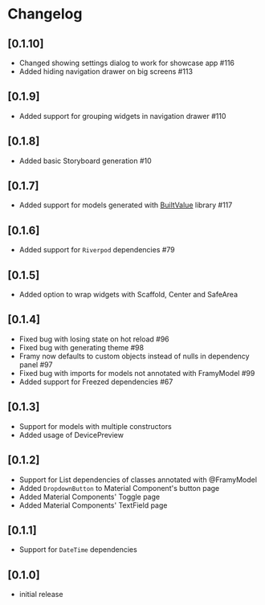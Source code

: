 # Changelog

## [0.1.10]

* Changed showing settings dialog to work for showcase app #116
* Added hiding navigation drawer on big screens #113

## [0.1.9]

* Added support for grouping widgets in navigation drawer #110

## [0.1.8]

* Added basic Storyboard generation #10

## [0.1.7]

* Added support for models generated with [BuiltValue](https://pub.dev/packages/built_value) library #117

## [0.1.6]

* Added support for `Riverpod` dependencies #79

## [0.1.5]

* Added option to wrap widgets with Scaffold, Center and SafeArea

## [0.1.4]

* Fixed bug with losing state on hot reload #96
* Fixed bug with generating theme #98
* Framy now defaults to custom objects instead of nulls in dependency panel #97
* Fixed bug with imports for models not annotated with FramyModel #99
* Added support for Freezed dependencies #67

## [0.1.3]

* Support for models with multiple constructors
* Added usage of DevicePreview 

## [0.1.2]

* Support for List dependencies of classes annotated with @FramyModel
* Added `DropdownButton` to Material Component's button page
* Added Material Components' Toggle page
* Added Material Components' TextField page

## [0.1.1]

* Support for `DateTime` dependencies

## [0.1.0]

- initial release
